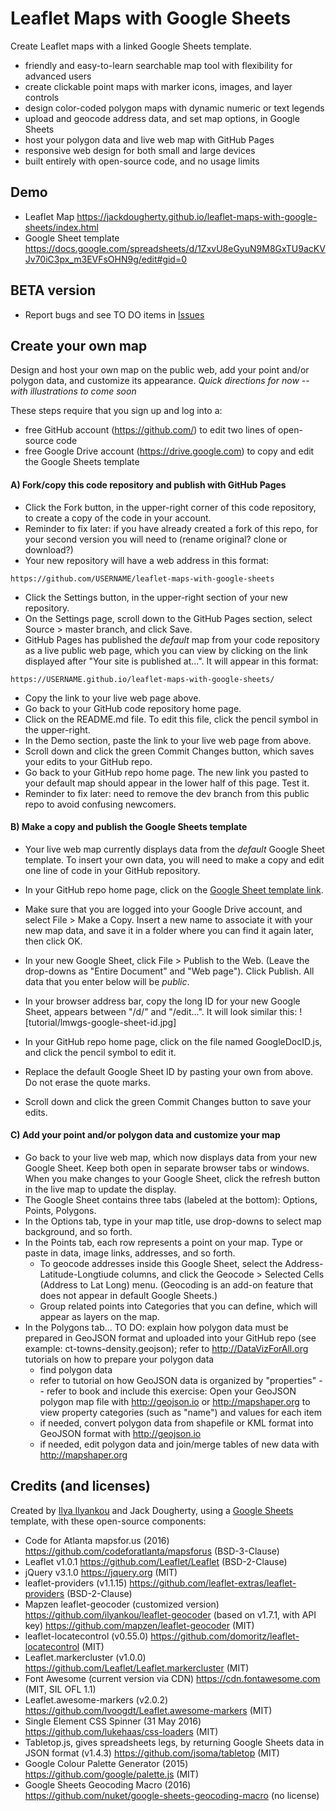 # Leaflet Maps with Google Sheets
Create Leaflet maps with a linked Google Sheets template.
- friendly and easy-to-learn searchable map tool with flexibility for advanced users
- create clickable point maps with marker icons, images, and layer controls
- design color-coded polygon maps with dynamic numeric or text legends
- upload and geocode address data, and set map options, in Google Sheets
- host your polygon data and live web map with GitHub Pages
- responsive web design for both small and large devices
- built entirely with open-source code, and no usage limits

## Demo
- Leaflet Map https://jackdougherty.github.io/leaflet-maps-with-google-sheets/index.html
- Google Sheet template https://docs.google.com/spreadsheets/d/1ZxvU8eGyuN9M8GxTU9acKVJv70iC3px_m3EVFsOHN9g/edit#gid=0

## BETA version
- Report bugs and see TO DO items in [Issues](https://github.com/JackDougherty/leaflet-maps-with-google-sheets/issues)

## Create your own map

Design and host your own map on the public web, add your point and/or polygon data, and customize its appearance. *Quick directions for now -- with illustrations to come soon*

These steps require that you sign up and log into a:
- free GitHub account (https://github.com/) to edit two lines of open-source code
- free Google Drive account (https://drive.google.com) to copy and edit the Google Sheets template

#### A) Fork/copy this code repository and publish with GitHub Pages
- Click the Fork button, in the upper-right corner of this code repository, to create a copy of the code in your account.
- Reminder to fix later: if you have already created a fork of this repo, for your second version you will need to (rename original? clone or download?)
- Your new repository will have a web address in this format: 
```
https://github.com/USERNAME/leaflet-maps-with-google-sheets
```
- Click the Settings button, in the upper-right section of your new repository.
- On the Settings page, scroll down to the GitHub Pages section, select Source > master branch, and click Save.
- GitHub Pages has published the *default* map from your code repository as a live public web page, which you can view by clicking on the link displayed after "Your site is published at...". It will appear in this format: 
```
https://USERNAME.github.io/leaflet-maps-with-google-sheets/
```
- Copy the link to your live web page above.
- Go back to your GitHub code repository home page.
- Click on the README.md file. To edit this file, click the pencil symbol in the upper-right.
- In the Demo section, paste the link to your live web page from above.
- Scroll down and click the green Commit Changes button, which saves your edits to your GitHub repo.
- Go back to your GitHub repo home page. The new link you pasted to your default map should appear in the lower half of this page. Test it.
- Reminder to fix later: need to remove the dev branch from this public repo to avoid confusing newcomers.

#### B) Make a copy and publish the Google Sheets template
- Your live web map currently displays data from the *default* Google Sheet template. To insert your own data, you will need to make a copy and edit one line of code in your GitHub repository.
- In your GitHub repo home page, click on the [Google Sheet template link]( https://docs.google.com/spreadsheets/d/1ZxvU8eGyuN9M8GxTU9acKVJv70iC3px_m3EVFsOHN9g/edit#gid=0).
- Make sure that you are logged into your Google Drive account, and select File > Make a Copy. Insert a new name to associate it with your new map data, and save it in a folder where you can find it again later, then click OK.
- In your new Google Sheet, click File > Publish to the Web. (Leave the drop-downs as "Entire Document" and "Web page"). Click Publish. All data that you enter below will be *public*.
- In your browser address bar, copy the long ID for your new Google Sheet, appears between "/d/" and "/edit...". It will look similar this:
![tutorial/lmwgs-google-sheet-id.jpg]

- In your GitHub repo home page, click on the file named GoogleDocID.js, and click the pencil symbol to edit it.
- Replace the default Google Sheet ID by pasting your own from above. Do not erase the quote marks.
- Scroll down and click the green Commit Changes button to save your edits.

#### C) Add your point and/or polygon data and customize your map
- Go back to your live web map, which now displays data from your new Google Sheet. Keep both open in separate browser tabs or windows. When you make changes to your Google Sheet, click the refresh button in the live map to update the display.
- The Google Sheet contains three tabs (labeled at the bottom): Options, Points, Polygons.
- In the Options tab, type in your map title, use drop-downs to select map background, and so forth.
- In the Points tab, each row represents a point on your map. Type or paste in data, image links, addresses, and so forth.
  - To geocode addresses inside this Google Sheet, select the Address-Latitude-Longtiude columns, and click the Geocode > Selected Cells (Address to Lat Long) menu. (Geocoding is an add-on feature that does not appear in default Google Sheets.)
  - Group related points into Categories that you can define, which will appear as layers on the map.
- In the Polygons tab... TO DO: explain how polygon data must be prepared in GeoJSON format and uploaded into your GitHub repo (see example: ct-towns-density.geojson); refer to http://DataVizForAll.org tutorials on how to prepare your polygon data
  - find polygon data
  - refer to tutorial on how GeoJSON data is organized by "properties" -- refer to book and include this exercise: Open your GeoJSON polygon map file with http://geojson.io or http://mapshaper.org to view property categories (such as "name") and values for each item
  - if needed, convert polygon data from shapefile or KML format into GeoJSON format with http://geojson.io
  - if needed, edit polygon data and join/merge tables of new data with http://mapshaper.org

## Credits (and licenses)
Created by [Ilya Ilyankou](https://github.com/ilyankou) and Jack Dougherty, using a [Google Sheets](https://www.google.com/sheets/about/) template, with these open-source components:
- Code for Atlanta mapsfor.us (2016) https://github.com/codeforatlanta/mapsforus (BSD-3-Clause)
- Leaflet v1.0.1 https://github.com/Leaflet/Leaflet (BSD-2-Clause)
- jQuery v3.1.0 https://jquery.org (MIT)
- leaflet-providers (v1.1.15) https://github.com/leaflet-extras/leaflet-providers (BSD-2-Clause)
- Mapzen leaflet-geocoder (customized version) https://github.com/ilyankou/leaflet-geocoder (based on v1.7.1, with API key) https://github.com/mapzen/leaflet-geocoder (MIT)
- leaflet-locatecontrol (v0.55.0) https://github.com/domoritz/leaflet-locatecontrol (MIT)
- Leaflet.markercluster (v1.0.0) https://github.com/Leaflet/Leaflet.markercluster (MIT)
- Font Awesome (current version via CDN) https://cdn.fontawesome.com (MIT, SIL OFL 1.1)
- Leaflet.awesome-markers (v2.0.2) https://github.com/lvoogdt/Leaflet.awesome-markers (MIT)
- Single Element CSS Spinner (31 May 2016) https://github.com/lukehaas/css-loaders (MIT)
- Tabletop.js, gives spreadsheets legs, by returning Google Sheets data in JSON format (v1.4.3) https://github.com/jsoma/tabletop (MIT)
- Google Colour Palette Generator (2015) https://github.com/google/palette.js (MIT)
- Google Sheets Geocoding Macro (2016) https://github.com/nuket/google-sheets-geocoding-macro (no license)
